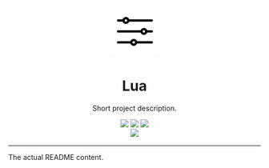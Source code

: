 <p align="center"></p>
<p align="center">
    <img src="./.github/logo.png" width="100"></img>
    <h1 align="center">Lua</h1>
    <p align="center">Short project description.</p>
    <p align="center">
        <a href="https://github.com/tsatke/lua/actions"><img src="https://github.com/tsatke/lua/workflows/Build/badge.svg"></a>
        <a href="https://github.com/tsatke/lua/actions"><img src="https://github.com/tsatke/lua/workflows/Tests/badge.svg"></a>
        <a href="https://github.com/tsatke/lua/actions"><img src="https://github.com/tsatke/lua/workflows/Static%20analysis/badge.svg"></a>
        <br>
        <img src="https://img.shields.io/badge/status-WIP-yellow">
    </p>
</p>

---

The actual README content.